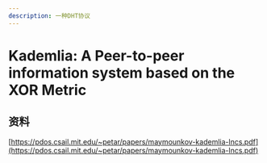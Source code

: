 ```yaml
---
description: 一种DHT协议
---
```


# Kademlia: A Peer-to-peer information system based on the XOR Metric

## 

## 资料

[https://pdos.csail.mit.edu/~petar/papers/maymounkov-kademlia-lncs.pdf](https://pdos.csail.mit.edu/~petar/papers/maymounkov-kademlia-lncs.pdf)

